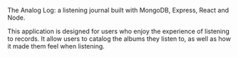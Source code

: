 The Analog Log: a listening journal built with MongoDB, Express, React and Node.

This application is designed for users who enjoy the experience of listening to records. It allow users to catalog the albums they listen to, as well as how it made them feel when listening.
